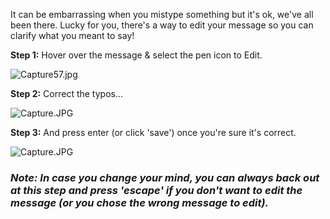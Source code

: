 <p>It can be embarrassing when you mistype something but it's ok, we've all been there. Lucky for you, there's a way to edit your message so you can clarify what you meant to say!</p>
<p><span class="wysiwyg-font-size-large"><strong>Step 1:</strong></span><span class="wysiwyg-font-size-large"> Hover over the message &amp; select the pen icon to Edit. </span><span class="wysiwyg-underline wysiwyg-font-size-large"><br></span></p>
<p class="wysiwyg-text-align-center"><img src="https://support.discord.com/hc/article_attachments/360058274931/Capture57.jpg" alt="Capture57.jpg"></p>
<p><span class="wysiwyg-font-size-large"><strong>Step 2:</strong> Correct the typos...</span></p>
<p class="wysiwyg-text-align-center"><img src="https://support.discord.com/hc/article_attachments/360058111052/Capture.JPG" alt="Capture.JPG"></p>
<p><span class="wysiwyg-font-size-large"><strong>Step 3:</strong> And press enter (or click 'save') once you're sure it's correct.</span></p>
<p class="wysiwyg-text-align-center"><img src="https://support.discord.com/hc/article_attachments/360058111092/Capture.JPG" alt="Capture.JPG"></p>
<h3><em>Note: In case you change your mind, you can always back out at this step and press 'escape' if you don't want to edit the message (or you chose the wrong message to edit). </em></h3>
<p> </p>
<p> </p>